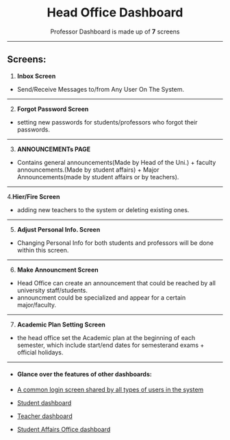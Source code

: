 <div align="center">

<h1>Head Office Dashboard</h1>
<p>
 Professor Dashboard is made up of <b>7</b> screens
</p>

</div>

---
Screens:
---
1. **Inbox Screen**  
- Send/Receive Messages to/from Any User On The System.
---
2. **Forgot Password Screen**
- setting new passwords for students/professors who forgot their passwords.
---
3. **ANNOUNCEMENTs PAGE**
- Contains general announcements(Made by Head of the Uni.) + faculty announcements.(Made by student affairs) + Major Announcements(made by student affairs or by teachers).
---
4.**Hier/Fire Screen**
- adding new teachers to the system or deleting existing ones.   
---
5. **Adjust Personal Info. Screen**
- Changing Personal Info for both students and professors will be done within this screen.
---

6. **Make Announcment Screen**
- Head Office can create an announcement that could be reached by  all university staff/students.
- announcment could be specialized and appear for a certain major/faculty.
---

7. **Academic Plan Setting Screen** 
- the head office set the Academic plan at the beginning of each semester, which include start/end dates for semesterand exams + official holidays.
---


- #### Glance over the features of other dashboards: 
  
- [A common login screen shared by all types of users in the system](./docs/Login-Screen.md)

- [Student dashboard](./docs/Student-App.md)

- [Teacher dashboard](./docs/Professor-App.md)

- [Student Affairs Office dashboard](./docs/Student-Affairs-App.md)



